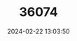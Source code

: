 ---
title: "36074"
category: "Tabebuia hypoleuca"
draft: false
date: 2024-02-22 13:03:50
languages:
  Spanish; Castilian: ["jilacho", "roble macho", "hilacho"]
---